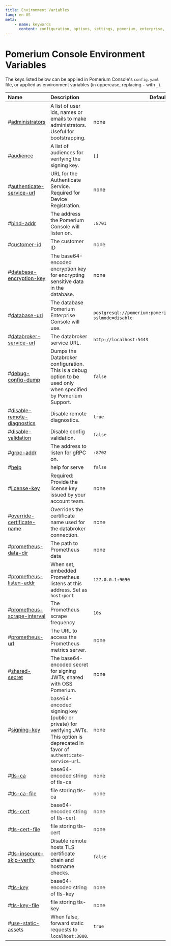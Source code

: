 ```yaml
---
title: Environment Variables
lang: en-US
meta:
    - name: keywords
      content: configuration, options, settings, pomerium, enterprise, reference
---
```


# Pomerium Console Environment Variables

The keys listed below can be applied in Pomerium Console's `config.yaml` file, or applied as environment variables (in uppercase, replacing `-` with `_`).

| Name                                                                                                                               | Description                                                                                                                          | Default Value                                                             |
|:-----------------------------------------------------------------------------------------------------------------------------------|:-------------------------------------------------------------------------------------------------------------------------------------|---------------------------------------------------------------------------|
| <a class="entRef-anchor" id="administrators">#</a><a href='#administrators'>administrators</a>                                     | A list of user ids, names or emails to make administrators. Useful for bootstrapping.                                                | none                                                                      |
| <a class="entRef-anchor" id="audience">#</a><a href='#audience'>audience</a>                                                       | A list of audiences for verifying the signing key.                                                                                   | `[]`                                                                      |
| <a class="entRef-anchor" id="authenticate-service-url">#</a><a href='#authenticate-service-url'>authenticate-service-url</a>       | URL for the Authenticate Service. Required for Device Registration.                                                                  | none                                                                      |
| <a class="entRef-anchor" id="bind-addr">#</a><a href='#bind-addr'>bind-addr</a>                                                    | The address the Pomerium Console will listen on.                                                                                     | `:8701`                                                                   |
| <a class="entRef-anchor" id="customer-id">#</a><a href='#customer-id'>customer-id</a>                                              | The customer ID                                                                                                                      | none                                                                      |
| <a class="entRef-anchor" id="database-encryption-key">#</a><a href='#database-encryption-key'>database-encryption-key</a>          | The base64-encoded encryption key for encrypting sensitive data in the database.                                                     | none                                                                      |
| <a class="entRef-anchor" id="database-url">#</a><a href='#database-url'>database-url</a>                                           | The database Pomerium Enterprise Console will use.                                                                                   | `postgresql://pomerium:pomerium@localhost:5432/dashboard?sslmode=disable` |
| <a class="entRef-anchor" id="databroker-service-url">#</a><a href='#databroker-service-url'>databroker-service-url</a>             | The databroker service URL.                                                                                                          | `http://localhost:5443`                                                   |
| <a class="entRef-anchor" id="debug-config-dump">#</a><a href='#debug-config-dump'>debug-config-dump</a>                            | Dumps the Databroker configuration. This is a debug option to be used only when specified by Pomerium Support.                       | `false`                                                                   |
| <a class="entRef-anchor" id="disable-remote-diagnostics">#</a><a href='#disable-remote-diagnostics'>disable-remote-diagnostics</a> | Disable remote diagnostics.                                                                                                          | `true`                                                                    |
| <a class="entRef-anchor" id="disable-validation">#</a><a href='#disable-validation'>disable-validation</a>                         | Disable config validation.                                                                                                           | `false`                                                                   |
| <a class="entRef-anchor" id="grpc-addr">#</a><a href='#grpc-addr'>grpc-addr</a>                                                    | The address to listen for gRPC on.                                                                                                   | `:8702`                                                                   |
| <a class="entRef-anchor" id="help">#</a><a href='#help'>help</a>                                                                   | help for serve                                                                                                                       | `false`                                                                   |
| <a class="entRef-anchor" id="license-key">#</a><a href='#license-key'>license-key</a>                                              | Required: Provide the license key issued by your account team.                                                                       | none                                                                      |
| <a class="entRef-anchor" id="override-certificate-name">#</a><a href='#override-certificate-name'>override-certificate-name</a>    | Overrides the certificate name used for the databroker connection.                                                                   | none                                                                      |
| <a class="entRef-anchor" id="prometheus-data-dir">#</a><a href='#prometheus-data-dir'>prometheus-data-dir</a>                      | The path to Prometheus data                                                                                                          | none                                                                      |
| <a class="entRef-anchor" id="prometheus-listen-addr">#</a><a href='#prometheus-listen-addr'>prometheus-listen-addr</a>             | When set, embedded Prometheus listens at this address. Set as `host:port`                                                            | `127.0.0.1:9090`                                                          |
| <a class="entRef-anchor" id="prometheus-scrape-interval">#</a><a href='#prometheus-scrape-interval'>prometheus-scrape-interval</a> | The Prometheus scrape frequency                                                                                                      | `10s`                                                                     |
| <a class="entRef-anchor" id="prometheus-url">#</a><a href='#prometheus-url'>prometheus-url</a>                                     | The URL to access the Prometheus metrics server.                                                                                     | none                                                                      |
| <a class="entRef-anchor" id="shared-secret">#</a><a href='#shared-secret'>shared-secret</a>                                        | The base64-encoded secret for signing JWTs, shared with OSS Pomerium.                                                                | none                                                                      |
| <a class="entRef-anchor" id="signing-key">#</a><a href='#signing-key'>signing-key</a>                                              | base64-encoded signing key (public or private) for verifying JWTs. This option is deprecated in favor of `authenticate-service-url`. | none                                                                      |
| <a class="entRef-anchor" id="tls-ca">#</a><a href='#tls-ca'>tls-ca</a>                                                             | base64-encoded string of tls-ca                                                                                                      | none                                                                      |
| <a class="entRef-anchor" id="tls-ca-file">#</a><a href='#tls-ca-file'>tls-ca-file</a>                                              | file storing tls-ca                                                                                                                  | none                                                                      |
| <a class="entRef-anchor" id="tls-cert">#</a><a href='#tls-cert'>tls-cert</a>                                                       | base64-encoded string of tls-cert                                                                                                    | none                                                                      |
| <a class="entRef-anchor" id="tls-cert-file">#</a><a href='#tls-cert-file'>tls-cert-file</a>                                        | file storing tls-cert                                                                                                                | none                                                                      |
| <a class="entRef-anchor" id="tls-insecure-skip-verify">#</a><a href='#tls-insecure-skip-verify'>tls-insecure-skip-verify</a>       | Disable remote hosts TLS certificate chain and hostname checks.                                                                      | `false`                                                                   |
| <a class="entRef-anchor" id="tls-key">#</a><a href='#tls-key'>tls-key</a>                                                          | base64-encoded string of tls-key                                                                                                     | none                                                                      |
| <a class="entRef-anchor" id="tls-key-file">#</a><a href='#tls-key-file'>tls-key-file</a>                                           | file storing tls-key                                                                                                                 | none                                                                      |
| <a class="entRef-anchor" id="use-static-assets">#</a><a href='#use-static-assets'>use-static-assets</a>                            | When false, forward static requests to `localhost:3000`.                                                                             | `true`                                                                    |